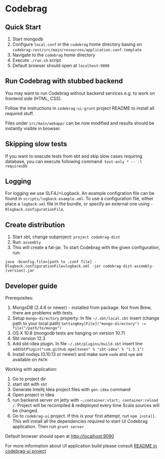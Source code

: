 # Codebrag

Quick Start
---

1. Start mongodb
2. Configure `local.conf` in the `codebrag` home directory basing on `codebrag-rest/src/main/resources/application.conf.template`
3. Navigate to the `codebrag` home directory
4. Execute `./run.sh` script
5. Default browser should open at `localhost:9090`

Run Codebrag with stubbed backend
---

You may want to run Codebrag without backend services e.g. to work on frontend side (HTML, CSS).

Follow the instructions in `codebrag-ui-grunt` project README to install all required stuff.

Files under `src/main/webapp/` can be now modified and results should be instantly visible in browser.

Skipping slow tests
---
If you want to execute tests from sbt and skip slow cases requiring database, you can execute following command:
`test-only * -- -l requiresDb`

Logging
---

For logging we use SLF4J+Logback. An example configration file can be found in `scripts/logback-example.xml`. To use a
configuration file, either place a `logback.xml` file in the bundle, or specify an external one using
`-Dlogback.configurationFile`.

Create distribution
---

1. Start sbt, change subproject: `project codebrag-dist`
2. Run: `assembly`
3. This will create a fat-jar. To start Codebrag with the given configuration, run:

````
java -Dconfig.file=[path to .conf file] -Dlogback.configurationFile=logback.xml -jar codebrag-dist-assembly-[version].jar
````

Developer guide
---

Prerequisites:

1. MongoDB (2.4.6 or newer) - installed from package. Not from Brew, there are problems with tests.
2. Setup `mongo-directory` property. In file `~/.sbt/local.sbt` insert (change path to your local path) `SettingKey[File]("mongo-directory") := file("/path/to/mongo")`
3. OS X 10.8 (mongodb tests are hanging on version 10.7)
4. Sbt version 12.3
5. Add sbt-idea plugin. In file `~/.sbt/plugins/build.sbt` insert line `addSbtPlugin("com.github.mpeltonen" % "sbt-idea" % "1.5.1")`
6. Install nodejs (0.10.13 or newer) and make sure `node` and `npm` are available on `PATH`

Working with application:

1. Go to project dir
2. start sbt with `sbt`
3. Generate Intellij Idea project files with `gen-idea` command
4. Open project in Idea
5. run backend server on jetty with `~;container:start; container:reload /`. Project will be recompiled & redeployed every time Scala sources will be changed.
6. Go to `codebrag-ui` project. If this is your first attempt, run `npm install`. This will install all the dependencies required to start UI Codebrag application. Then run `grunt server`

Default browser should open at [http://localhost:9090](http://localhost:9090)

For more information about UI application build please consult [README in codebrag-ui project](codebrag-ui/)
